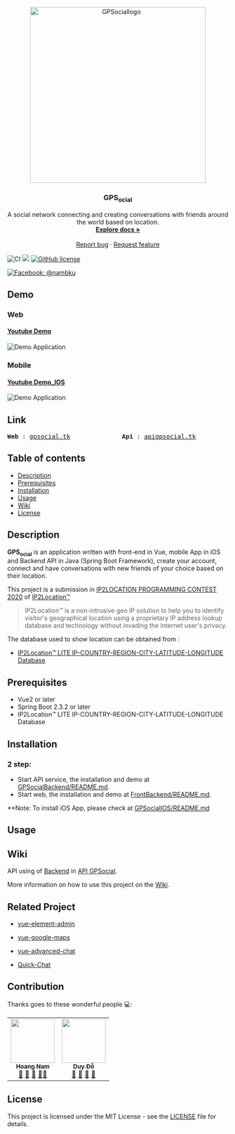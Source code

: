 
<p align="center">
  <a href="https://github.com/hcnhatnam/GPSocial">
    <img src="https://github.com/hcnhatnam/GPSocial/blob/master/Resource/logo.gif" alt="GPSociallogo" width="400">
  </a>
</p>

<h3 align="center">GPS<sub>ocial</sub></h3>


<p align="center">
  A social network connecting and creating conversations with friends around the world based on location.
  <br>
  <a href="https://github.com/hcnhatnam/IpLocationConnect/wiki"><strong>Explore docs »</strong></a>
  <br>
  <br>
  <a href="https://github.com/hcnhatnam/IpLocationConnect/issues">Report bug</a>
  ·
  <a href="https://github.com/hcnhatnam/IpLocationConnect/pulls">Request feature</a>
</p>

![CI](https://github.com/hcnhatnam/GPSocial/workflows/CI/badge.svg?branch=master&event=push)
![](https://erguotou520.github.io/vue-version-badge/vue2.2.x.svg)
[![GitHub license](https://img.shields.io/badge/license-MIT-blue.svg)](https://github.com/hcnhatnam/GPSocial/blob/master/LICENSE)


[![Facebook: @nambku](https://img.shields.io/badge/facebook-%231877F2.svg?&style=for-the-badge&logo=facebook&logoColor=white)](https://www.facebook.com/hcnnam.bku/posts/1279018149113345)

## Demo
### Web
#### [Youtube Demo](https://youtu.be/zWczR5csW9M)
![Demo Application](https://github.com/hcnhatnam/GPSocial/blob/master/Resource/GifDemo.gif)
### Mobile
#### [Youtube Demo_IOS](https://youtu.be/uZiFrHLuQFk)
![Demo Application](https://github.com/hcnhatnam/GPSocial/blob/master/Resource/gifOfficalLight.gif)
## Link
<pre><b>Web</b> : <a href="http://gpsocial.tk/">gpsocial.tk</a>              <b>Api</b> : <a href="http://apigpsocial.tk/">apigpsocial.tk</a>                 <b>Mobile(iOS)</b> : Coming soon to App Store</pre>
## Table of contents

- [Description](#description)
- [Prerequisites](#prerequisites)
- [Installation](#installation)
- [Usage](#usage)
- [Wiki](#wiki)
- [License](#license)


## Description 

<b>GPS<sub>ocial</sub></b> is an application written with front-end in Vue, mobile App in iOS and Backend API in Java (Spring Boot Framework), create your account, connect and have conversations with new friends of your choice based on their location.


This project is a submission in [IP2LOCATION PROGRAMMING CONTEST 2020](https://contest.ip2location.com/) of [IP2Location™](https://lite.ip2location.com/)

> IP2Location™ is a non-intrusive geo IP solution to help you to identify visitor's geographical location using a proprietary IP address lookup database and technology without invading the Internet user's privacy.

The database used to show location can be obtained from :

 * [IP2Location™ LITE IP-COUNTRY-REGION-CITY-LATITUDE-LONGITUDE Database](https://lite.ip2location.com/database/ip-country-region-city-latitude-longitude)
 
 ## Prerequisites

* Vue2 or later
* Spring Boot 2.3.2 or later
* IP2Location™ LITE IP-COUNTRY-REGION-CITY-LATITUDE-LONGITUDE Database
## Installation
### 2 step:
* Start API service, the installation and demo at [GPSocialBackend/README.md](https://github.com/hcnhatnam/GPSocial/tree/master/GPSocialBackend).
* Start web, the installation and demo at [FrontBackend/README.md](https://github.com/hcnhatnam/GPSocial/tree/master/GPSocialBackend).</pre>


**Note: To install iOS App, please check at [GPSocialIOS/README.md](https://github.com/hcnhatnam/GPSocial/tree/master/GPSocialiOS)
## Usage
## Wiki
API using of [Backend](https://github.com/hcnhatnam/GPSocial/tree/master/GPSocialBackend) in [API GPSocial](https://github.com/hcnhatnam/IpLocationConnect/wiki).

More information on how to use this project on the  [Wiki](https://github.com/hcnhatnam/GPSocial/wiki).

## Related Project

- [vue-element-admin](https://github.com/PanJiaChen/vue-element-admin)

- [vue-google-maps](https://github.com/xkjyeah/vue-google-maps)

- [vue-advanced-chat](https://github.com/antoine92190/vue-advanced-chat)

- [Quick-Chat](https://github.com/aslanyanhaik/Quick-Chat)
## Contribution

Thanks goes to these wonderful people 💻:
<table>
    <tr>
        <td align="center"><a href="https://github.com/hcnhatnam"><img
                    src="https://avatars3.githubusercontent.com/u/37246426?s=460&u=0533d988bd0178af822ee1ca036cf5584d6e2196&v=4"
                    width="100px;" alt="" /><br /><sub><b>Hoang Nam</b></sub></a><br /><a href="#question-kentcdodds"
                title="Answering Questions">💬</a> <a
                href="https://github.com/all-contributors/all-contributors/commits?author=jfmengels"
                title="Documentation">📖</a> <a
                href="https://github.com/all-contributors/all-contributors/pulls?q=is%3Apr+reviewed-by%3Ajfmengels"
                title="Reviewed Pull Requests">👀</a> <a href="#tool-jfmengels" title="Tools">🔧</a><a
                href="#talk-kentcdodds" title="Talks">📢</a></td>
        <td align="center"><a href="https://github.com/duydole"><img
                    src="https://avatars2.githubusercontent.com/u/44370762?s=460&u=cb4d89887e8821c74567e5de95682eb6339ebe36&v=4"
                    width="100px;" alt="" /><br /><sub><b>
                        Duy Đỗ</b></sub></a><br /><a href="#question-kentcdodds" title="Answering Questions">💬</a> <a
                href="https://github.com/all-contributors/all-contributors/commits?author=kentcdodds"
                title="Documentation">📖</a> <a
                href="https://github.com/all-contributors/all-contributors/pulls?q=is%3Apr+reviewed-by%3Akentcdodds"
                title="Reviewed Pull Requests">👀</a> <a href="#talk-kentcdodds" title="Talks">📢</a></td>
</table>

## License
This project is licensed under the MIT License - see the [LICENSE](LICENSE) file for details.
